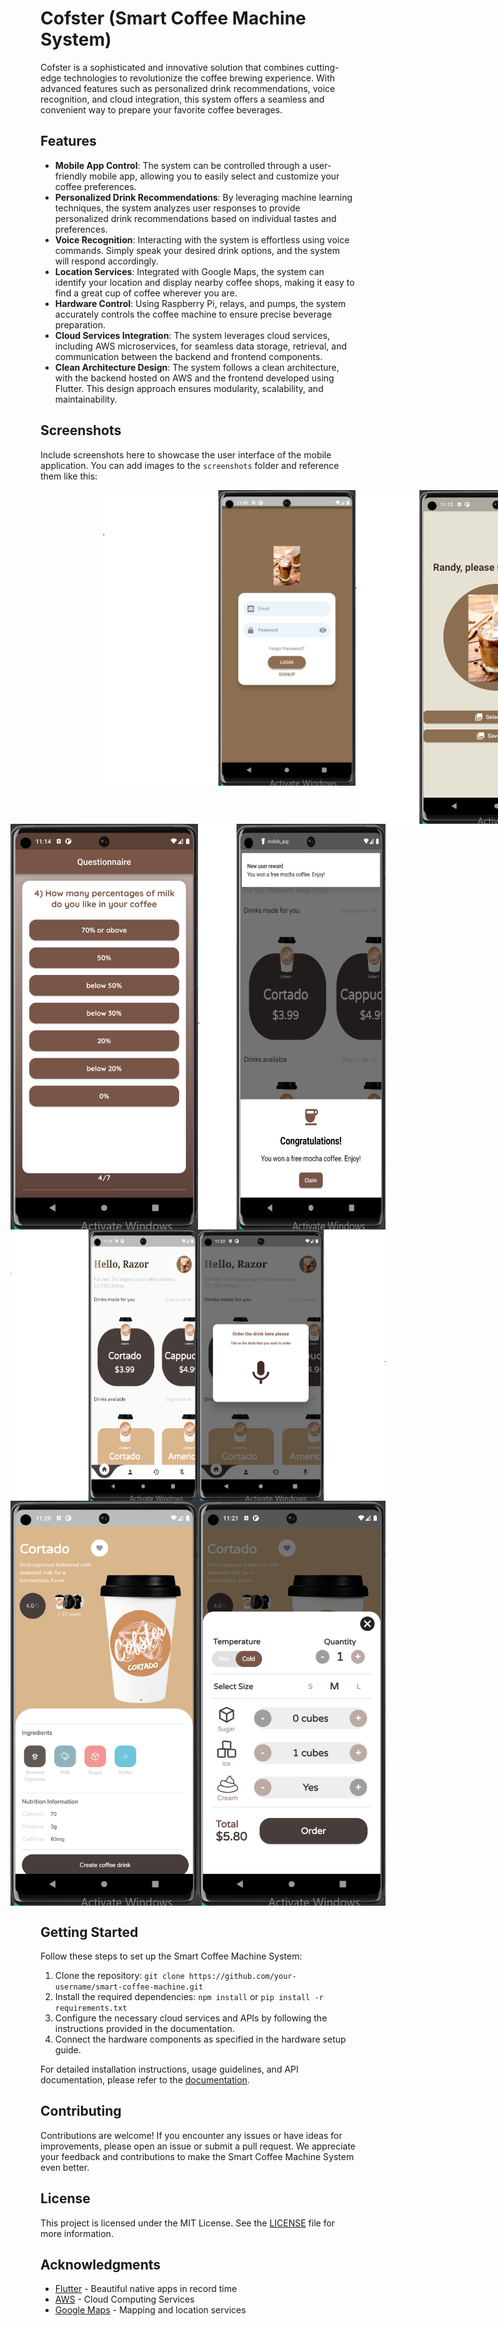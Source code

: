 # Cofster (Smart Coffee Machine System)

Cofster is a sophisticated and innovative solution that combines cutting-edge technologies to revolutionize the coffee brewing experience. With advanced features such as personalized drink recommendations, voice recognition, and cloud integration, this system offers a seamless and convenient way to prepare your favorite coffee beverages.

## Features

- **Mobile App Control**: The system can be controlled through a user-friendly mobile app, allowing you to easily select and customize your coffee preferences.
- **Personalized Drink Recommendations**: By leveraging machine learning techniques, the system analyzes user responses to provide personalized drink recommendations based on individual tastes and preferences.
- **Voice Recognition**: Interacting with the system is effortless using voice commands. Simply speak your desired drink options, and the system will respond accordingly.
- **Location Services**: Integrated with Google Maps, the system can identify your location and display nearby coffee shops, making it easy to find a great cup of coffee wherever you are.
- **Hardware Control**: Using Raspberry Pi, relays, and pumps, the system accurately controls the coffee machine to ensure precise beverage preparation.
- **Cloud Services Integration**: The system leverages cloud services, including AWS microservices, for seamless data storage, retrieval, and communication between the backend and frontend components.
- **Clean Architecture Design**: The system follows a clean architecture, with the backend hosted on AWS and the frontend developed using Flutter. This design approach ensures modularity, scalability, and maintainability.

## Screenshots

Include screenshots here to showcase the user interface of the mobile application. You can add images to the `screenshots` folder and reference them like this:

<div style="display: flex; align-items: flex-start; padding-left: 100px;">
  <img src="mobile_app_images/login_screen.png" width="455" alt="Login screen">
  <img src="mobile_app_images/register_screen.png" width="350" alt="Register screen">
</div>

<div style="display: flex; justify-content: center;">
  <img src="mobile_app_images/formular_screen.png" width="300" alt="Formular screen">
  <img src="mobile_app_images/main_notifications_screen.png" width="300" alt="Free drink notification screen">
</div>

<div style="display: flex; justify-content: center;">
  <img src="mobile_app_images/main_screen.png" width="300" alt="Main screen">
  <img src="mobile_app_images/main_voice_assistance_screen.png" width="300" alt="Main voice assistance screen"> 
</div>

<div style="display: flex; justify-content: center;">
  <img src="mobile_app_images/details_screen.png" width="300" alt="Details screen">
  <img src="mobile_app_images/details_order_screen.png" width="300" alt="Details order screen">
</div>

## Getting Started

Follow these steps to set up the Smart Coffee Machine System:

1. Clone the repository: `git clone https://github.com/your-username/smart-coffee-machine.git`
2. Install the required dependencies: `npm install` or `pip install -r requirements.txt`
3. Configure the necessary cloud services and APIs by following the instructions provided in the documentation.
4. Connect the hardware components as specified in the hardware setup guide.

For detailed installation instructions, usage guidelines, and API documentation, please refer to the [documentation](docs).

## Contributing

Contributions are welcome! If you encounter any issues or have ideas for improvements, please open an issue or submit a pull request. We appreciate your feedback and contributions to make the Smart Coffee Machine System even better.

## License

This project is licensed under the MIT License. See the [LICENSE](LICENSE) file for more information.

## Acknowledgments

- [Flutter](https://flutter.dev/) - Beautiful native apps in record time
- [AWS](https://aws.amazon.com/) - Cloud Computing Services
- [Google Maps](https://cloud.google.com/maps-platform) - Mapping and location services


